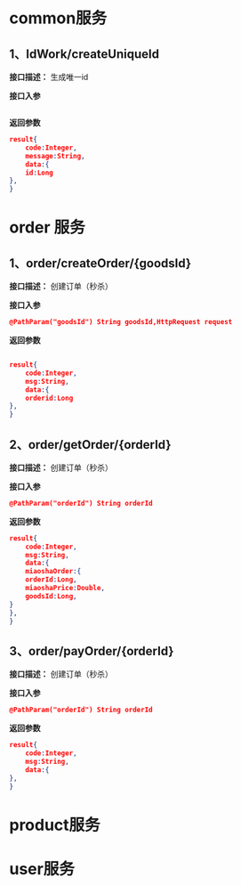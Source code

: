 # common服务

##  1、IdWork/createUniqueId

**接口描述：** 生成唯一id

**接口入参**

```json

```

**返回参数**

```json
result{
    code:Integer,
    message:String,
    data:{
    id:Long
},
}
```

# order 服务

##  1、order/createOrder/{goodsId}

**接口描述：** 创建订单（秒杀）

**接口入参**

```json
@PathParam("goodsId") String goodsId,HttpRequest request
```

**返回参数**

```json

result{
    code:Integer,
    msg:String,
    data:{
    orderid:Long
},
}
```

##  2、order/getOrder/{orderId}

**接口描述：** 创建订单（秒杀）

**接口入参**

```json
@PathParam("orderId") String orderId
```

**返回参数**

```json
result{
    code:Integer,
    msg:String,
    data:{
    miaoshaOrder:{
    orderId:Long,
    miaoshaPrice:Double,
    goodsId:Long,   
}
},
}
```

##  3、order/payOrder/{orderId}

**接口描述：** 创建订单（秒杀）

**接口入参**

```json
@PathParam("orderId") String orderId
```

**返回参数**

```json
result{
    code:Integer,
    msg:String,
    data:{
},
}
```

# product服务

# user服务


